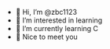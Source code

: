 - 👋 Hi, I’m @zbc1123
- 👀 I’m interested in learning
- 🌱 I’m currently learning C
- 💞️  Nice to meet you


<!---
zbc1123/zbc1123 is a ✨ special ✨ repository because its `README.md` (this file) appears on your GitHub profile.
You can click the Preview link to take a look at your changes.
--->
